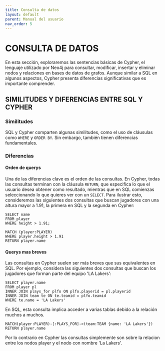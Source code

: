 ```yaml
---
title: Consulta de datos
layout: default
parent: Manual del usuario
nav_order: 5
---
```


# CONSULTA DE DATOS
En esta sección, exploraremos las sentencias básicas de Cypher, el lenguaje utilizado por Neo4j para consultar, modificar, insertar y eliminar nodos y relaciones en bases de datos de grafos. Aunque similar a SQL en algunos aspectos, Cypher presenta diferencias significativas que es importante comprender.

## SIMILITUDES Y DIFERENCIAS ENTRE SQL Y CYPHER
### Similitudes
SQL y Cypher comparten algunas similitudes, como el uso de cláusulas como ```WHERE``` y ```ORDER BY```. Sin embargo, también tienen diferencias fundamentales.

### Diferencias


#### Orden de querys
Una de las diferencias clave es el orden de las consultas. En Cypher, todas las consultas terminan con la cláusula ```RETURN```, que especifica lo que el usuario desea obtener como resultado, mientras que en SQL comienzas seleccionando lo que quieres ver con un ```SELECT```. Para ilustrar esto, consideremos las siguientes dos consultas que buscan jugadores con una altura mayor a 1.91, la primera en SQL y la segunda en Cypher:

```
SELECT name
FROM player
WHERE height > 1.91;
```
```
MATCH (player:PLAYER)
WHERE player.height > 1.91
RETURN player.name
```

#### Querys mas breves
Las consultas en Cypher suelen ser más breves que sus equivalentes en SQL. Por ejemplo, considera las siguientes dos consultas que buscan los jugadores que forman parte del equipo 'LA Lakers':
```
SELECT player.name
FROM player pl
INNER JOIN plays_for plfo ON plfo.playerid = pl.playerid
INNER JOIN team te ON te.teamid = plfo.teamid
WHERE te.name = 'LA Lakers'
```
En SQL, esta consulta implica acceder a varias tablas debido a la relación muchos a muchos.
```
MATCH(player:PLAYER)-[:PLAYS_FOR]->(team:TEAM {name: 'LA Lakers'})
RETURN player.name
```
Por lo contrario en Cypher las consultas simplemente son sobre la relacion entre los nodos player y el nodo con nombre 'La Lakers'.